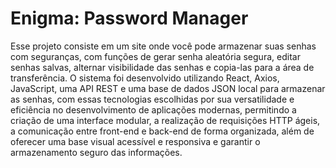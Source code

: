 # Enigma: Password Manager
Esse projeto consiste em um site onde você pode armazenar suas senhas com seguranças, com funções de gerar senha aleatória segura, editar senhas salvas, alternar visibilidade das senhas e copia-las para a área de transferência. O sistema foi desenvolvido utilizando React, Axios, JavaScript, uma API REST e uma base de dados JSON local para armazenar as senhas, com essas tecnologias escolhidas por sua versatilidade e eficiência no desenvolvimento de aplicações modernas, permitindo a criação de uma interface modular, a realização de requisições HTTP ágeis, a comunicação entre front-end e back-end de forma organizada, além de oferecer uma base visual acessível e responsiva e garantir o armazenamento seguro das informações.
